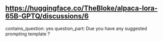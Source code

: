 ## https://huggingface.co/TheBloke/alpaca-lora-65B-GPTQ/discussions/6

contains_question: yes
question_part: Due you have any suggested prompting template ?